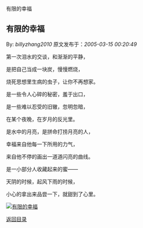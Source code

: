 有限的幸福
## 有限的幸福

By: *billyzhang2010* 原文发布于：*2005-03-15 00:20:49*

第一次泪水的交谈，和渐渐的平静，

是把自己当成一块炭，慢慢燃烧，

烧死思想里生病的虫子，让你不再想家。

是一些令人心碎的秘密，羞于出口，

是一些难以忍受的旧辙，忽明忽暗，

在某个夜晚，在岁月的反光里。

是水中的月亮，是拼命打捞月亮的人，

幸福来自他每一下所用的力气，

来自他不停的画出一道道闪亮的曲线。

是一小部分人收藏起来的蜜——

天阴的时候，起风下雨的时候，

小心的拿出来品尝一下，就甜到了心里。

[![有限的幸福](http://s14.sinaimg.cn/middle/6983393849da9958a19fd&amp;690)](http://s8.sinaimg.cn/middle/6983393849da9955f2497&amp;690)

[返回目录](index.html)
